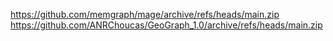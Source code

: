 https://github.com/memgraph/mage/archive/refs/heads/main.zip
https://github.com/ANRChoucas/GeoGraph_1.0/archive/refs/heads/main.zip
